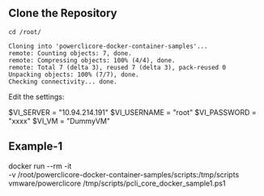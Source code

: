 ## Clone the Repository

```
cd /root/
```

```git clone https://github.com/ajeetraina/powerclicore-docker-container-samples
Cloning into 'powerclicore-docker-container-samples'...
remote: Counting objects: 7, done.
remote: Compressing objects: 100% (4/4), done.
remote: Total 7 (delta 3), reused 7 (delta 3), pack-reused 0
Unpacking objects: 100% (7/7), done.
Checking connectivity... done.
```

Edit the settings:

$VI_SERVER = "10.94.214.191"
$VI_USERNAME = "root"
$VI_PASSWORD = "xxxx"
$VI_VM = "DummyVM"


## Example-1

docker run --rm -it \
-v /root/powerclicore-docker-container-samples/scripts:/tmp/scripts vmware/powerclicore /tmp/scripts/pcli_core_docker_sample1.ps1
